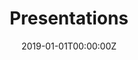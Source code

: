 ---
title: "Presentations"  # Add a page title.
summary: "List of conference talks and posters"  # Add a page description.
date: "2019-01-01T00:00:00Z"  # Add today's date.
type: "widget_page"  # Page type is a Widget Page
---